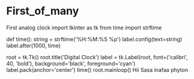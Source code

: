 # First_of_many
First analog clock
import tkinter as tk
from time import strftime

def time():
    string = strftime('%H:%M:%S %p')
    label.config(text=string)
    label.after(1000, time)

root = tk.Tk()
root.title('Digital Clock')
label = tk.Label(root, font=('calibri', 40, 'bold'), background='black', foreground='cyan')
label.pack(anchor='center')
time()
root.mainloop()
Hii Sasa inafaa phyton
